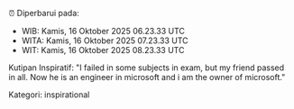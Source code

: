 ⏰ Diperbarui pada:
- WIB: Kamis, 16 Oktober 2025 06.23.33 UTC
- WITA: Kamis, 16 Oktober 2025 07.23.33 UTC
- WIT: Kamis, 16 Oktober 2025 08.23.33 UTC

Kutipan Inspiratif:
"I failed in some subjects in exam, but my friend passed in all. Now he is an engineer in microsoft and i am the owner of microsoft."


Kategori: inspirational

